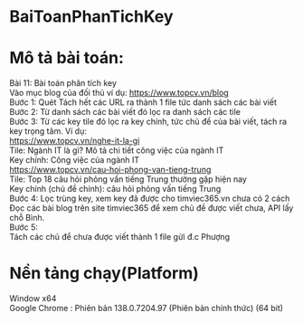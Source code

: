 # BaiToanPhanTichKey  
# Mô tả bài toán:  
Bài 11: Bài toán phân tích key  
Vào mục blog của đối thủ ví dụ: https://www.topcv.vn/blog  
Bước 1: Quét Tách hết các URL ra thành 1 file tức danh sách các bài viết  
Bước 2: Từ danh sách các bài viết đó lọc ra danh sách các tile  
Bước 3: Từ các key tile đó lọc ra key chính, tức chủ đề của bài viết, tách ra key trọng tâm. Ví dụ:   
https://www.topcv.vn/nghe-it-la-gi  
Tile: Ngành IT là gì? Mô tả chi tiết công việc của ngành IT  
Key chính: Công việc của ngành IT  
https://www.topcv.vn/cau-hoi-phong-van-tieng-trung  
Tile: Top 18 câu hỏi phỏng vấn tiếng Trung thường gặp hiện nay  
Key chính (chủ đề chính): câu hỏi phỏng vấn tiếng Trung  
Bước 4: Lọc trùng key, xem key đã được cho timviec365.vn chưa có 2 cách  
Đọc các bài blog trên site timviec365 để xem chủ đề được viết chưa, API lấy chỗ Bình.  
Bước 5:   
Tách các chủ để chưa được viết thành 1 file gửi đ.c Phượng  
  
# Nền tảng chạy(Platform)  
Window x64  
Google Chrome : Phiên bản 138.0.7204.97 (Phiên bản chính thức) (64 bit)  